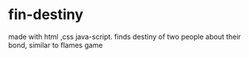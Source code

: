 # fin-destiny
made with html ,css java-script. finds destiny of two people about their bond, similar to flames game
